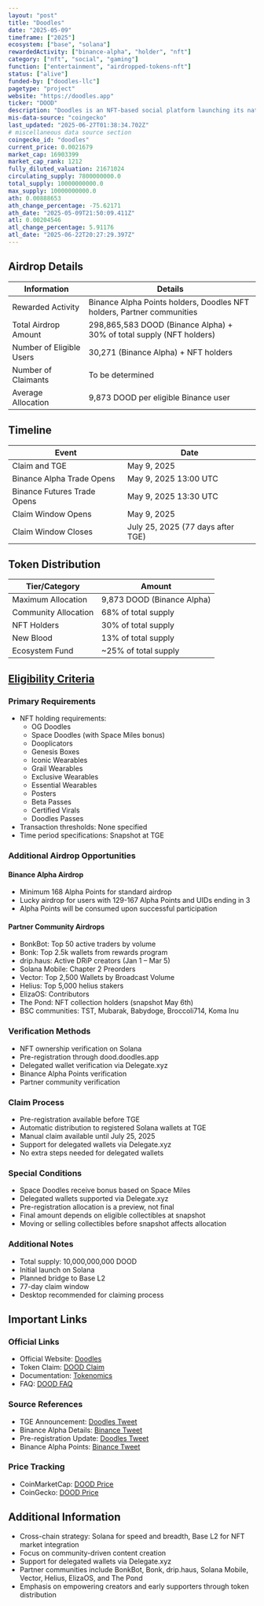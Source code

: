 ```yaml
---
layout: "post"
title: "Doodles"
date: "2025-05-09"
timeframe: ["2025"]
ecosystem: ["base", "solana"]
rewardedActivity: ["binance-alpha", "holder", "nft"]
category: ["nft", "social", "gaming"]
function: ["entertainment", "airdropped-tokens-nft"]
status: ["alive"]
funded-by: ["doodles-llc"]
pagetype: "project"
website: "https://doodles.app"
ticker: "DOOD"
description: "Doodles is an NFT-based social platform launching its native token DOOD on Solana, with plans to bridge to Base L2, focusing on community-driven content creation and ecosystem growth."
mis-data-source: "coingecko"
last_updated: "2025-06-27T01:38:34.702Z"
# miscellaneous data source section
coingecko_id: "doodles"
current_price: 0.0021679
market_cap: 16903399
market_cap_rank: 1212
fully_diluted_valuation: 21671024
circulating_supply: 7800000000.0
total_supply: 10000000000.0
max_supply: 10000000000.0
ath: 0.00888653
ath_change_percentage: -75.62171
ath_date: "2025-05-09T21:50:09.411Z"
atl: 0.00204546
atl_change_percentage: 5.91176
atl_date: "2025-06-22T20:27:29.397Z"
---
```


## Airdrop Details

| Information              | Details                                                                |
| ------------------------ | ---------------------------------------------------------------------- |
| Rewarded Activity        | Binance Alpha Points holders, Doodles NFT holders, Partner communities |
| Total Airdrop Amount     | 298,865,583 DOOD (Binance Alpha) + 30% of total supply (NFT holders)   |
| Number of Eligible Users | 30,271 (Binance Alpha) + NFT holders                                   |
| Number of Claimants      | To be determined                                                       |
| Average Allocation       | 9,873 DOOD per eligible Binance user                                   |

## Timeline

| Event                       | Date                              |
| --------------------------- | --------------------------------- |
| Claim and TGE               | May 9, 2025                       |
| Binance Alpha Trade Opens   | May 9, 2025 13:00 UTC             |
| Binance Futures Trade Opens | May 9, 2025 13:30 UTC             |
| Claim Window Opens          | May 9, 2025                       |
| Claim Window Closes         | July 25, 2025 (77 days after TGE) |

## Token Distribution

| Tier/Category        | Amount                     |
| -------------------- | -------------------------- |
| Maximum Allocation   | 9,873 DOOD (Binance Alpha) |
| Community Allocation | 68% of total supply        |
| NFT Holders          | 30% of total supply        |
| New Blood            | 13% of total supply        |
| Ecosystem Fund       | ~25% of total supply       |

## [Eligibility Criteria](https://dood.doodles.app/faq)

### Primary Requirements

- NFT holding requirements:
  - OG Doodles
  - Space Doodles (with Space Miles bonus)
  - Dooplicators
  - Genesis Boxes
  - Iconic Wearables
  - Grail Wearables
  - Exclusive Wearables
  - Essential Wearables
  - Posters
  - Beta Passes
  - Certified Virals
  - Doodles Passes
- Transaction thresholds: None specified
- Time period specifications: Snapshot at TGE

### Additional Airdrop Opportunities

#### Binance Alpha Airdrop

- Minimum 168 Alpha Points for standard airdrop
- Lucky airdrop for users with 129-167 Alpha Points and UIDs ending in 3
- Alpha Points will be consumed upon successful participation

#### Partner Community Airdrops

- BonkBot: Top 50 active traders by volume
- Bonk: Top 2.5k wallets from rewards program
- drip.haus: Active DRiP creators (Jan 1 – Mar 5)
- Solana Mobile: Chapter 2 Preorders
- Vector: Top 2,500 Wallets by Broadcast Volume
- Helius: Top 5,000 helius stakers
- ElizaOS: Contributors
- The Pond: NFT collection holders (snapshot May 6th)
- BSC communities: TST, Mubarak, Babydoge, Broccoli714, Koma Inu

### Verification Methods

- NFT ownership verification on Solana
- Pre-registration through dood.doodles.app
- Delegated wallet verification via Delegate.xyz
- Binance Alpha Points verification
- Partner community verification

### Claim Process

- Pre-registration available before TGE
- Automatic distribution to registered Solana wallets at TGE
- Manual claim available until July 25, 2025
- Support for delegated wallets via Delegate.xyz
- No extra steps needed for delegated wallets

### Special Conditions

- Space Doodles receive bonus based on Space Miles
- Delegated wallets supported via Delegate.xyz
- Pre-registration allocation is a preview, not final
- Final amount depends on eligible collectibles at snapshot
- Moving or selling collectibles before snapshot affects allocation

### Additional Notes

- Total supply: 10,000,000,000 DOOD
- Initial launch on Solana
- Planned bridge to Base L2
- 77-day claim window
- Desktop recommended for claiming process

## Important Links

### Official Links

- Official Website: [Doodles](https://doodles.app)
- Token Claim: [DOOD Claim](https://dood.doodles.app)
- Documentation: [Tokenomics](https://dreamnet.doodles.app/tokenomics/distribution-and-value-alignment)
- FAQ: [DOOD FAQ](https://dood.doodles.app/faq)

### Source References

- TGE Announcement: [Doodles Tweet](https://x.com/doodles/status/1920824865407263212)
- Binance Alpha Details: [Binance Tweet](https://x.com/binance/status/1920771570420580551)
- Pre-registration Update: [Doodles Tweet](https://x.com/doodles/status/1920467334516318528)
- Binance Alpha Points: [Binance Tweet](https://x.com/binance/status/1920073738676060627)

### Price Tracking

- CoinMarketCap: [DOOD Price](https://coinmarketcap.com/currencies/doodles/)
- CoinGecko: [DOOD Price](https://coingecko.com/en/coins/doodles)

## Additional Information

- Cross-chain strategy: Solana for speed and breadth, Base L2 for NFT market integration
- Focus on community-driven content creation
- Support for delegated wallets via Delegate.xyz
- Partner communities include BonkBot, Bonk, drip.haus, Solana Mobile, Vector, Helius, ElizaOS, and The Pond
- Emphasis on empowering creators and early supporters through token distribution